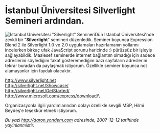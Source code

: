 # İstanbul Üniversitesi Silverlight Semineri ardından. 

![İstanbul Üniversitesi "Silverlight"
Semineri](media/Istanbul_Universitesi_Silverlight_Semineri_ardindan/11122007_1.jpg)Dün
İstanbul Üniversitesi'nde zevkli bir "**Silverlight**" semineri
düzenledik. Seminer boyunca Expression Blend 2 ile Silverlight 1.0 ve
2.0 uygulamaları hazırlamanın yollarını incelerken birkaç ufak
JavaScript sorunu haricinde :) pürüzsüz bir işleyiş sağlayabildik.
Maalesef seminerde internet bağlantım olmadığı için sadece adreslerini
söylediğim fakat gösteremediğim bazı sayfaların adreslerini tekrar
buradan da paylaşmak istiyorum. Özellikle seminer boyunca not
alamayanlar için faydalı olacaktır.

<http://www.silverlight.net>\
 <http://silverlight.net/Showcase/>\
 <http://silverlight.net/GetStarted/>\
 <http://www.microsoft.com/express/download/>\

Organizasyonla ilgili yardımlarından dolayı özellikle sevgili MSP, Hilmi
Beydeş'e teşekkür etmek istiyorum.


*Bu yazi http://daron.yondem.com adresinde, 2007-12-12 tarihinde yayinlanmistir.*